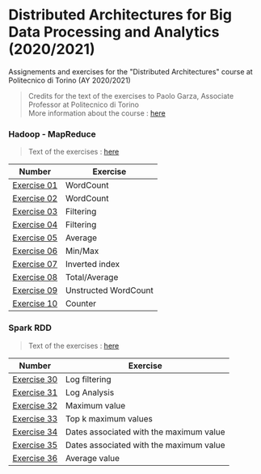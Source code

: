 # Distributed Architectures for Big Data Processing and Analytics (2020/2021) 
Assignements and exercises for the "Distributed Architectures" course at Politecnico di Torino (AY 2020/2021) 

> Credits for the text of the exercises to Paolo Garza, Associate Professor at Politecnico di Torino <br />
> More information about the course : [here](https://dbdmg.polito.it/wordpress/teaching/distributed-architectures-for-big-data-processing-and-analytics-2020-2021/)

### Hadoop - MapReduce
> Text of the exercises : [here](https://github.com/francescodisalvo05/polito-distributed-architectures/blob/main/Text/01_MapReduce_Exercises_BigData.pdf)

| Number  | Exercise |
| ------------- | ------------- |
| [Exercise 01](https://github.com/francescodisalvo05/polito-distributed-architectures/tree/main/Hadoop/ex_01)  | WordCount  |
| [Exercise 02](https://github.com/francescodisalvo05/polito-distributed-architectures/tree/main/Hadoop/ex_02)  | WordCount  |
| [Exercise 03](https://github.com/francescodisalvo05/polito-distributed-architectures/tree/main/Hadoop/ex_03)  | Filtering  |
| [Exercise 04](https://github.com/francescodisalvo05/polito-distributed-architectures/tree/main/Hadoop/ex_04)  | Filtering  |
| [Exercise 05](https://github.com/francescodisalvo05/polito-distributed-architectures/tree/main/Hadoop/ex_05)  | Average  |
| [Exercise 06](https://github.com/francescodisalvo05/polito-distributed-architectures/tree/main/Hadoop/ex_06)  | Min/Max  |
| [Exercise 07](https://github.com/francescodisalvo05/polito-distributed-architectures/tree/main/Hadoop/ex_07)  | Inverted index  |
| [Exercise 08](https://github.com/francescodisalvo05/polito-distributed-architectures/tree/main/Hadoop/ex_08)  | Total/Average  |
| [Exercise 09](https://github.com/francescodisalvo05/polito-distributed-architectures/tree/main/Hadoop/ex_09)  | Unstructed WordCount  |
| [Exercise 10](https://github.com/francescodisalvo05/polito-distributed-architectures/tree/main/Hadoop/ex_10)  | Counter  |

### Spark RDD
> Text of the exercises : [here](https://github.com/francescodisalvo05/polito-distributed-architectures/blob/main/Text/02_Spark_Exercises_BigDataNB.pdf)

| Number  | Exercise |
| ------------- | ------------- |
| [Exercise 30](https://github.com/francescodisalvo05/polito-distributed-architectures/blob/main/Spark/SparkRDD/ex_30.ipynb)  | Log filtering  |
| [Exercise 31](https://github.com/francescodisalvo05/polito-distributed-architectures/blob/main/Spark/SparkRDD/ex_31.ipynb)  | Log Analysis  |
| [Exercise 32](https://github.com/francescodisalvo05/polito-distributed-architectures/blob/main/Spark/SparkRDD/ex_32.ipynb)  | Maximum value  |
| [Exercise 33](https://github.com/francescodisalvo05/polito-distributed-architectures/blob/main/Spark/SparkRDD/ex_33.ipynb)  | Top k maximum values  |
| [Exercise 34](https://github.com/francescodisalvo05/polito-distributed-architectures/blob/main/Spark/SparkRDD/ex_34.ipynb)  | Dates associated with the maximum value |
| [Exercise 35](https://github.com/francescodisalvo05/polito-distributed-architectures/blob/main/Spark/SparkRDD/ex_35.ipynb)  | Dates associated with the maximum value   |
| [Exercise 36](https://github.com/francescodisalvo05/polito-distributed-architectures/blob/main/Spark/SparkRDD/ex_36.ipynb)  | Average value  |
